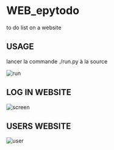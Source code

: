 # WEB_epytodo
to do list on a website

## USAGE
lancer la commande ./run.py à la source

![run](https://user-images.githubusercontent.com/49592465/56599099-280fe000-65f6-11e9-83e7-8d93a1636ece.png)

## LOG IN WEBSITE
![screen](https://user-images.githubusercontent.com/49592465/56599163-4ece1680-65f6-11e9-9995-3caf8ec000d2.png)
## USERS WEBSITE
![user](https://user-images.githubusercontent.com/49592465/56600206-73c38900-65f8-11e9-8714-bc3f350617fb.png)
